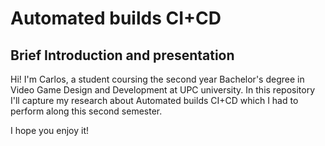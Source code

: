# Automated builds CI+CD
## Brief Introduction and presentation
Hi!
I'm Carlos, a student coursing the second year Bachelor's degree in Video Game Design and Development at UPC university. In this repository I'll capture my research about Automated builds CI+CD which I had to perform along this second semester.

I hope you enjoy it!
